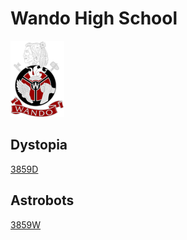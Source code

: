 # Wando High School
![wando](./images/wando.png)

## Dystopia
[3859D](https://www.robotevents.com/teams/VRC/3859D)

## Astrobots
[3859W](https://www.robotevents.com/teams/VRC/3859W)
